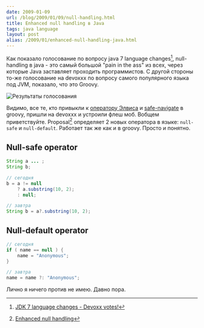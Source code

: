 ```yaml
---
date: 2009-01-09
url: /blog/2009/01/09/null-handling.html
title: Enhanced null handling в Java
tags: java language
layout: post
alias: /2009/01/enhanced-null-handling-java.html
---
```

Как показало голосование по вопросу java 7 language changes[^poll], null-handling в java - это самый большой "pain in the ass" из всех, через которые Java заставляет проходить программистов. С другой стороны то-же голосование на devoxxx по вопросу самого популярного языка под JVM, показало, что это Groovy.

![Результаты голосования][ref-poll-results]

Видимо, все те, кто привыкли к [оператору Элвиса][ref-elvis-op] и [safe-navigate][ref-self-navigate] в groovy, пришли на devoxxx и устроили флеш моб. Вобщем приветствуйте. Proposal[^proposal] определяет 2 новых оператора в языке: `null-safe` и `null-default`. Работает так же как и в groovy. Просто и понятно.

## Null-safe operator
```java
String a ... ;
String b;

// сегодня
b = a != null
	? a.substring(10, 2);
	: null;

// завтра
String b = a?.substring(10, 2);
```

## Null-default operator
```java
// сегодня
if ( name == null ) {
	name = "Anonymous";
}

// завтра
name = name ?: "Anonymous";
```

Лично я ничего против не имею. Давно пора.

[^poll]: [JDK 7 language changes - Devoxx votes!](http://www.jroller.com/scolebourne/entry/jdk_7_language_changes_devoxx)
[^proposal]: [Enhanced null handling](https://docs.google.com/View?docid=dfn5297z_3c73gwb&pli=1)

[ref-elvis-op]: http://groovy.codehaus.org/Operators#Operators-ElvisOperator%28%3F%3A%29
[ref-self-navigate]: http://groovy.codehaus.org/Operators#Operators-SafeNavigationOperator%28%3F.%29
[ref-poll-results]: http://chart.apis.google.com/chart?cht=p&chd=t:49,30,14,10,5,4,5,17&chds=0,49&chs=350x200&chl=Groovy%7CScala%7CJRuby%7CJython%7CFan%7CPHP%7CClojure%7CDon%27t+care&chp=3.14
